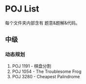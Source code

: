 # POJ List

每个文件夹内部含有 题意&题解&代码。

## 中级

### 动态规划

1. POJ 1191 - 棋盘分割
1. POJ 1054 - The Troublesome Frog
3. POJ 3280 - Cheapest Palindrome

